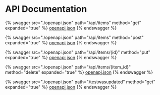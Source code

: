 # API Documentation

{% swagger src="./openapi.json" path="/api/items" method="get" expanded="true" %}
[openapi.json](./openapi.json)
{% endswagger %}

{% swagger src="./openapi.json" path="/api/items" method="post" expanded="true" %}
[openapi.json](./openapi.json)
{% endswagger %}

{% swagger src="./openapi.json" path="/api/items/{id}" method="put" expanded="true" %}
[openapi.json](./openapi.json)
{% endswagger %}

{% swagger src="./openapi.json" path="/api/items/{item_id}" method="delete" expanded="true" %}
[openapi.json](./openapi.json)
{% endswagger %}

{% swagger src="./openapi.json" path="/testwasupdated" method="get" expanded="true" %}
[openapi.json](./openapi.json)
{% endswagger %}
